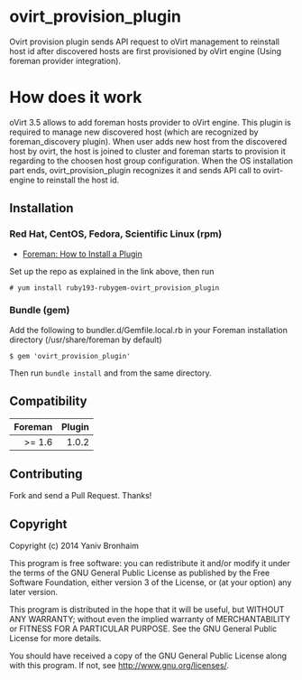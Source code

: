 # ovirt_provision_plugin

Ovirt provision plugin sends API request to oVirt management to reinstall host id after discovered hosts are first provisioned
by oVirt engine (Using foreman provider integration).

# How does it work

oVirt 3.5 allows to add foreman hosts provider to oVirt engine. This plugin is required to manage
new discovered host (which are recognized by foreman_discovery plugin).
When user adds new host from the discovered host by ovirt, the host is joined to cluster and foreman starts to provision
it regarding to the choosen host group configuration.
When the OS installation part ends, ovirt_provision_plugin recognizes it and sends API call to
ovirt-engine to reinstall the host id.

## Installation

### Red Hat, CentOS, Fedora, Scientific Linux (rpm)

* [Foreman: How to Install a Plugin](http://theforeman.org/manuals/latest/index.html#6.1InstallaPlugin)

Set up the repo as explained in the link above, then run

    # yum install ruby193-rubygem-ovirt_provision_plugin

### Bundle (gem)

Add the following to bundler.d/Gemfile.local.rb in your Foreman installation directory (/usr/share/foreman by default)

    $ gem 'ovirt_provision_plugin'

Then run `bundle install` and from the same directory.

## Compatibility

| Foreman | Plugin |
| ---------------:| --------------:|
| >= 1.6         | 1.0.2 |

## Contributing

Fork and send a Pull Request. Thanks!

## Copyright

Copyright (c) 2014 Yaniv Bronhaim

This program is free software: you can redistribute it and/or modify
it under the terms of the GNU General Public License as published by
the Free Software Foundation, either version 3 of the License, or
(at your option) any later version.

This program is distributed in the hope that it will be useful,
but WITHOUT ANY WARRANTY; without even the implied warranty of
MERCHANTABILITY or FITNESS FOR A PARTICULAR PURPOSE.  See the
GNU General Public License for more details.

You should have received a copy of the GNU General Public License
along with this program.  If not, see <http://www.gnu.org/licenses/>.

